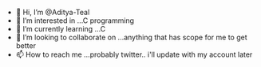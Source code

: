 - 👋 Hi, I’m @Aditya-Teal
- 👀 I’m interested in ...C programming
- 🌱 I’m currently learning ...C
- 💞️ I’m looking to collaborate on ...anything that has scope for me to get better
- 📫 How to reach me ...probably twitter.. i'll update with my account later

<!---
Aditya-Teal/Aditya-Teal is a ✨ special ✨ repository because its `README.md` (this file) appears on your GitHub profile.
You can click the Preview link to take a look at your changes.
--->
